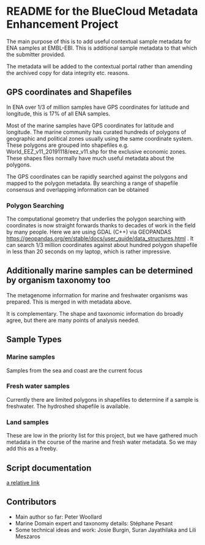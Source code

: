 # README for the BlueCloud Metadata Enhancement Project

The main purpose of this is to add useful contextual sample metadata for ENA samples at EMBL-EBI.
This is  additional sample metadata to that which the submitter provided.  

The metadata will be added to the contextual portal rather than amending the archived copy for data integrity etc. reasons.


## GPS coordinates and Shapefiles

In ENA over 1/3 of million samples have GPS coordinates for latitude and longitude, this is 17% of all ENA samples.

Most of the marine samples have GPS coordinates for latitude and longitude. The marine community has curated hundreds of polygons of geographic and political zones usually using the same coordinate system. These polygons are grouped into shapefiles e.g. World_EEZ_v11_20191118/eez_v11.shp for the exclusive economic zones. These shapes files normally have much useful metadata about the polygons.

The GPS coordinates can be rapidly searched against the polygons and mapped to the polygon metadata. By searching a range of shapefile consensus and overlapping information can be obtained

### Polygon Searching

The computational geometry that underlies the polygon searching with coordinates is now straight forwards thanks to decades of work in the field by many people. Here we are using GDAL (C++) via GEOPANDAS https://geopandas.org/en/stable/docs/user_guide/data_structures.html . It can search 1/3 million coordinates against about hundred polygon shapefile in less than 20 seconds on my laptop, which is rather impressive.


## Additionally marine samples can be determined by organism taxonomy too 

The metagenome information for marine and freshwater organisms was prepared. This is merged in with metadata above.

It is complementary. The shape and taxonomic information do broadly agree, but there are many points of analysis needed.

## Sample Types

### Marine samples
Samples from the sea and coast are the current focus

### Fresh water samples
Currently there are limited polygons in shapefiles to determine if a sample is freshwater.
The hydroshed shapefile is available. 

### Land samples
These are low in the priority list for this project, but we have gathered much metadata in the course of the marine and fresh water metadata. So we may add this as a freeby.

## Script documentation
[a relative link](docs/script_documentation.md)

## Contributors
* Main author so far: Peter Woollard
* Marine Domain expert and taxonomy details: Stéphane Pesant
* Some technical ideas and work: Josie Burgin, Suran Jayathilaka and Lili Meszaros
